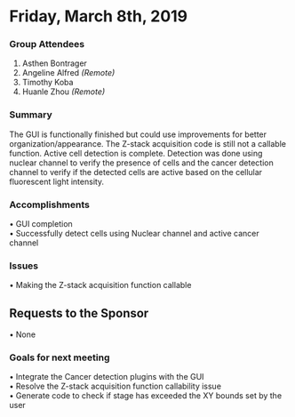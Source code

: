 
# Friday, March 8th, 2019

### Group Attendees
1. Asthen Bontrager
2. Angeline Alfred _(Remote)_
2. Timothy Koba
3. Huanle Zhou _(Remote)_

### Summary 

The GUI is functionally finished but could use improvements for better organization/appearance. The Z-stack acquisition code is still not a callable function. Active cell detection is complete. Detection was done using nuclear channel to verify the presence of cells and the cancer detection channel to verify if the detected cells are active based on the cellular fluorescent light intensity.

### Accomplishments
• GUI completion \
• Successfully detect cells using Nuclear channel and active cancer channel

### Issues
• Making the Z-stack acquisition function callable

## Requests to the Sponsor
• None

### Goals for next meeting
• Integrate the Cancer detection plugins with the GUI \
• Resolve the Z-stack acquisition function callability issue \
• Generate code to check if stage has exceeded the XY bounds set by the user

